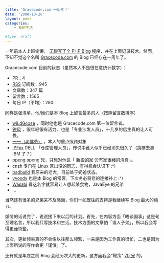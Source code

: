 ```yaml
---
title: 'Gracecode.com 一周年！'
date: '2008-10-20'
layout: post
categories:
    - 我的生活

#type: draft
---
```


一年前本人上班偷懒， [无聊写了个 PHP Blog]({{site.urls}}/posts/9/)  程序，并在上面记录技术。然而，不知不觉这个名叫 [Gracecode.com](http://www.gracecode.com)  的 Blog 已经存在一周年了。

Gracecode.com 目前的状态（虽然本人不是很在意统计数字）：

* PR：4
*  [RSS](http://rss.gracecode.com)  订阅数：945
* 文章数：347 篇
* 留言数：1565 
* 每日 IP（平均）：280


同样是张清单，他/她们是本 Blog 上留言最多的人（按照留言数排序）

*  [wiLdGoose](http://www.xuchao.cn) ，同时他也是 Gracecode.com 第一位留言者。
*  [锐风](http://iRuif.cn/Blog/) ，很年轻很有活力、也是「专业沙发人员」，十几岁的后生真的让人可畏。      
*  [一一（老佛爷）](http://www.yiyitoo.com) ，本人的重点照顾对象
*  [IPFox](http://ipx.name)  DELL 「仓库管理人员」，传说中此人似乎已经消失很久了（跳槽去卖 IBM 了？）
*  [ppeng](http://www.ppeng.cn)  ppeng 兄，只想对他说「 [新搬的家]({{site.urls}}/posts/2404/) 旁有家很棒的清真」。
* cnzh 专门在 Linux 区出没的同志，有得机会认识下  :^)
*  [badbuild](http://www.bbitt.com)  我原来的老大，目前处于奶爸状态。     
*  [vvoody](http://vvoody.org/)  也是本 Blog 的常客，下次务必将您的连接补上 :^)
*  [Wasabi](http://wasabi.javaeye.com/)  看这名字就容易让人想起某食物，JavaEye 的兄弟
* ...


当然还有很多的兄弟来不及感谢，你们一如既往的支持是我继续写 Blog 最大的动力。

煽情的话说完了，说说接下来以后的计划。首先，在内容方面「晤谈国事」这是句至理名言，所以我只写技术和生活。技术方面的文章怕「误人子弟」，所以我会写得更谨慎些。

其次，更新频率真的不会像以往那么频繁，一来是因为工作真的很忙，二也是因为上面所说的写作会更「谨慎」了。

还有就是年底之前 Blog 会经历次大的更新，这方面我会\"鞭策\"  [70 兄](http://www.joyqi.com) 的。
